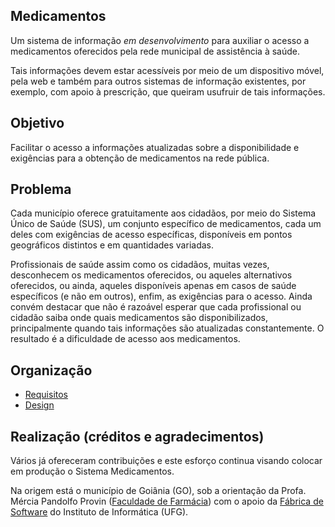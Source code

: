 ## Medicamentos

Um sistema de informação _em desenvolvimento_ para auxiliar o acesso a medicamentos oferecidos
pela rede municipal de assistência à saúde. 

Tais informações devem estar acessíveis por meio de um dispositivo móvel,
pela web e também para outros sistemas de informação existentes, por exemplo,
com apoio à prescrição, que queiram usufruir de tais informações.


## Objetivo

Facilitar o acesso a informações atualizadas sobre a disponibilidade e exigências para a obtenção de medicamentos na rede pública. 

## Problema

Cada município oferece gratuitamente aos cidadãos, por meio do Sistema Único de Saúde (SUS), um conjunto específico de medicamentos, cada um deles com exigências de acesso específicas, disponíveis em pontos geográficos distintos e em quantidades variadas.

Profissionais de saúde assim como os cidadãos, muitas vezes, desconhecem os medicamentos oferecidos, ou aqueles alternativos oferecidos, ou ainda, aqueles disponíveis apenas em casos de saúde específicos (e não em outros), enfim, as exigências para o acesso. Ainda convém destacar que não é razoável esperar que cada profissional ou cidadão saiba onde quais medicamentos são disponibilizados,
principalmente quando tais informações são atualizadas constantemente. O resultado é
a dificuldade de acesso aos medicamentos.

## Organização

- [Requisitos](documentos/requisitos.md)
- [Design](documentos/design.md)

## Realização (créditos e agradecimentos)

Vários já ofereceram contribuições e este esforço continua visando colocar em produção o Sistema Medicamentos. 

Na origem está o município de Goiânia (GO), sob a orientação da Profa. Mércia Pandolfo Provin ([Faculdade de Farmácia](https://www.farmacia.ufg.br/))
com o apoio da [Fábrica de Software](https://ww2.inf.ufg.br/fabrica/) do Instituto de Informática (UFG).
